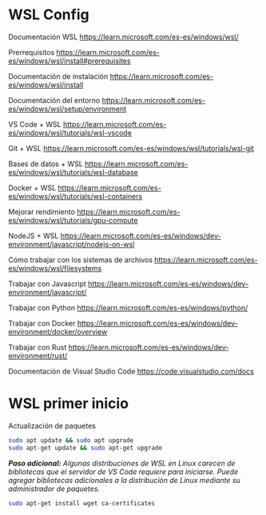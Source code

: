 # WSL Config

Documentación WSL
https://learn.microsoft.com/es-es/windows/wsl/

Prerrequisitos
https://learn.microsoft.com/es-es/windows/wsl/install#prerequisites

Documentación de instalación
https://learn.microsoft.com/es-es/windows/wsl/install

Documentación del entorno
https://learn.microsoft.com/es-es/windows/wsl/setup/environment

VS Code + WSL
https://learn.microsoft.com/es-es/windows/wsl/tutorials/wsl-vscode

Git + WSL
https://learn.microsoft.com/es-es/windows/wsl/tutorials/wsl-git

Bases de datos + WSL
https://learn.microsoft.com/es-es/windows/wsl/tutorials/wsl-database

Docker + WSL
https://learn.microsoft.com/es-es/windows/wsl/tutorials/wsl-containers

Mejorar rendimiento
https://learn.microsoft.com/es-es/windows/wsl/tutorials/gpu-compute

NodeJS + WSL
https://learn.microsoft.com/es-es/windows/dev-environment/javascript/nodejs-on-wsl

Cómo trabajar con los sistemas de archivos
https://learn.microsoft.com/es-es/windows/wsl/filesystems

Trabajar con Javascript
https://learn.microsoft.com/es-es/windows/dev-environment/javascript/

Trabajar con Python
https://learn.microsoft.com/es-es/windows/python/

Trabajar con Docker
https://learn.microsoft.com/es-es/windows/dev-environment/docker/overview

Trabajar con Rust
https://learn.microsoft.com/es-es/windows/dev-environment/rust/

Documentación de Visual Studio Code
https://code.visualstudio.com/docs

# WSL primer inicio

Actualización de paquetes

```bash
sudo apt update && sudo apt upgrade
sudo apt-get update && sudo apt-get upgrade
```

***Paso adicional:***
*Algunas distribuciones de WSL en Linux carecen de bibliotecas que el servidor de VS Code requiere para iniciarse. Puede agregar bibliotecas adicionales a la distribución de Linux mediante su administrador de paquetes.*

```bash
sudo apt-get install wget ca-certificates
```

